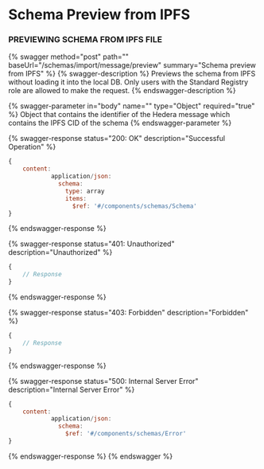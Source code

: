 # Schema Preview from IPFS

### PREVIEWING SCHEMA FROM IPFS FILE

{% swagger method="post" path="" baseUrl="/schemas/import/message/preview" summary="Schema preview from IPFS" %}
{% swagger-description %}
Previews the schema from IPFS without loading it into the local DB. Only users with the Standard Registry role are allowed to make the request.
{% endswagger-description %}

{% swagger-parameter in="body" name="" type="Object" required="true" %}
 Object that contains the identifier of the Hedera message which contains the IPFS CID of the schema
{% endswagger-parameter %}

{% swagger-response status="200: OK" description="Successful Operation" %}
```javascript
{
    content:
            application/json:
              schema:
                type: array
                items:
                  $ref: '#/components/schemas/Schema'
}
```
{% endswagger-response %}

{% swagger-response status="401: Unauthorized" description="Unauthorized" %}
```javascript
{
    // Response
}
```
{% endswagger-response %}

{% swagger-response status="403: Forbidden" description="Forbidden" %}
```javascript
{
    // Response
}
```
{% endswagger-response %}

{% swagger-response status="500: Internal Server Error" description="Internal Server Error" %}
```javascript
{
    content:
            application/json:
              schema:
                $ref: '#/components/schemas/Error'
}
```
{% endswagger-response %}
{% endswagger %}
